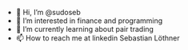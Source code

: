 - 👋 Hi, I’m @sudoseb
- 👀 I’m interested in finance and programming
- 🌱 I’m currently learning about pair trading
- 📫 How to reach me at linkedin Sebastian Löthner

<!---
sudoseb/sudoseb is a ✨ special ✨ repository because its `README.md` (this file) appears on your GitHub profile.
You can click the Preview link to take a look at your changes.
--->

